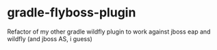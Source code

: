 # gradle-flyboss-plugin
Refactor of my other gradle wildfly plugin to work against jboss eap and wildfly (and jboss AS, i guess) 
